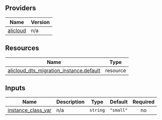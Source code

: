 <!-- BEGIN_TF_DOCS -->
## Providers

| Name | Version |
|------|---------|
| <a name="provider_alicloud"></a> [alicloud](#provider\_alicloud) | n/a |

## Resources

| Name | Type |
|------|------|
| [alicloud_dts_migration_instance.default](https://registry.terraform.io/providers/hashicorp/alicloud/latest/docs/resources/dts_migration_instance) | resource |

## Inputs

| Name | Description | Type | Default | Required |
|------|-------------|------|---------|:--------:|
| <a name="input_instance_class_var"></a> [instance\_class\_var](#input\_instance\_class\_var) | n/a | `string` | `"small"` | no |
<!-- END_TF_DOCS -->    